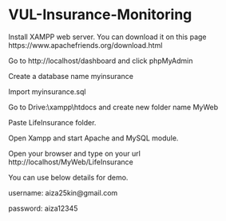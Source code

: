 # VUL-Insurance-Monitoring

<p>Install XAMPP web server. You can download it on this page https://www.apachefriends.org/download.html</p>
<p>Go to http://localhost/dashboard and click phpMyAdmin</p>
<p>Create a database name myinsurance</p>
<p>Import myinsurance.sql</p>

<p>Go to Drive:\xampp\htdocs and create new folder name MyWeb</p>
<p>Paste LifeInsurance folder.</p>
<p>Open Xampp and start Apache and MySQL module.</p>
<p>Open your browser and type on your url http://localhost/MyWeb/LifeInsurance </p>

<p>You can use below details for demo.</p>
<p>username: aiza25kin@gmail.com</p>
<p>password: aiza12345</p>
